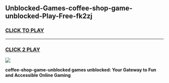 
## Unblocked-Games-coffee-shop-game-unblocked-Play-Free-fk2zj
<h3>
<a href="https://premium76.site?title=coffee-shop-game-unblocked&ref=21A">CLICK TO PLAY</a></h3>
<hr>

<h3>
<a href="https://premium76.site?title=coffee-shop-game-unblocked&ref=21A">CLICK 2 PLAY</a>
  
</h3>

<a href="https://premium76.site?title=coffee-shop-game-unblocked&ref=21A"><img src="https://clearcache.store/games.png"></a>


**coffee-shop-game-unblocked games unblocked: Your Gateway to Fun and Accessible Online Gaming**
